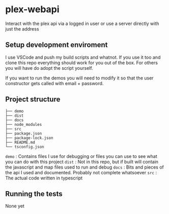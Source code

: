 # plex-webapi

Interact with the plex api via a logged in user or use a server directly with just the address

## Setup development enviroment

I use VSCode and push my build scripts and whatnot. If you use it too and clone this repo everything should work for you out of the box. For others you will have do adopt the script yourself.

If you want to run the demos you will need to modify it so that the user constructor gets called with email + password.

## Project structure
```
├── demo
├── dist
├── docs
├── node_modules
├── src
├── package.json
├── package-lock.json
├── README.md
└── tsconfig.json
```

`demo` : Contains files I use for debugging or files you can use to see what you can do with this project
`dist` : Not in this repo, but if built will contain the javascript and map files used to run and debug
`docs` : Bits and pieces of the api I used and documented. Probably not complete whatsoever
`src` : The actual code written in typescript

## Running the tests

None yet